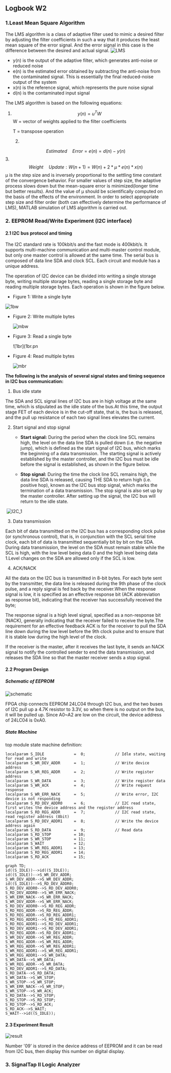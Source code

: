## Logbook W2

### 1.Least Mean Square Algorithm

The LMS algorithm is a class of adaptive filter used to mimic a desired filter by adjusting the filter coefficients in such a way that it produces the least mean square of the error signal. And the error signal in this case is the difference between the desired and actual signal. 
                                                            ![LMS](LMS.png)

- y(n) is the output of the adaptive filter, which generates anti-noise or reduced noise
- e(n) is the estimated error obtained by subtracting the anti-noise from the contaminated signal. This is essentially the final reduced-noise output of the system
- x(n) is the reference signal, which represents the pure noise signal
- d(n) is the contaminated input signal

The LMS algorithm is based on the following equations:

1. 
   $$
   y(n) = u^T W
   $$
   W = vector of weights applied to the filter coefficients

   T = transpose operation

   2.
$$
Estimated \quad Error = e(n) = d(n) - y(n)
$$
   3.
$$
Weight \quad Update: W(n + 1)=W(n)+2*μ*e(n)*x(n)
$$
μ is the step size and is inversely proportional to the settling time constant of the convergence behavior. For smaller values of step size, the adaptive process slows down but the mean-square error is minimized(longer time but better results). And the value of μ  should be scientifically computed on the basis of the effects of the environment. In order to select appropriate step size and filter order (both can effectively determine the performance of LMS), MATLAB simulation of LMS algorithm is carried out. 



### 2.  EEPROM Read/Write Experiment (I2C interface)

#### 2.1 I2C bus protocol and timing

The I2C standard rate is 100kbit/s and the fast mode is 400kbit/s. It supports multi-machine communication and multi-master control module, but only one master control is allowed at the same time. The serial bus is composed of data line SDA and clock SCL. Each circuit and module has a unique address.

 The operation of I2C device can be divided into writing a single storage byte, writing multiple storage bytes, reading a single storage byte and reading multiple storage bytes. Each operation is shown in the figure below.

- Figure 1: Write a single byte

![1bw](1bw.png)

- Figure 2: Write multiple bytes

  ![mbw](mbw.png)

- Figure 3: Read a single byte

  ![1br](1br.pn

- Figure 4: Read multiple bytes

  ![mbr](mbr.png)



**The following is the analysis of several signal states and timing sequence in I2C bus communication:**

1. Bus idle state

The SDA and SCL signal lines of I2C bus are in high voltage at the same time, which is stipulated as the idle state of the bus.At this time, the output stage FET of each device is in the cut-off state, that is, the bus is released, and the pull up resistance of each two signal lines elevates the current.

2. Start signal and stop signal

   - **Start signal:** During the period when the clock line SCL remains high, the level on the data line SDA is pulled down (i.e. the negative jump), which is defined as the start signal of I2C bus, which marks the beginning of a data transmission. The starting signal is actively established by the master controller, and the I2C bus must be idle before the signal is established, as shown in the figure below.

   - **Stop signal:** During the time the clock line SCL remains high, the data line SDA is released, causing THE SDA to return high (i.e. positive hop), known as the I2C bus stop signal, which marks the termination of a data transmission. The stop signal is also set up by the master controller. After setting up the signal, the I2C bus will return to the idle state.

​                                                            ![I2C_1](I2C_1.png)

3. Data  transmission

Each bit of data transmitted on the I2C bus has a corresponding clock pulse (or synchronous control), that is, in conjunction with the SCL serial time clock, each bit of data is transmitted sequentially bit by bit on the SDA. During data transmission, the level on the SDA must remain stable while the SCL is high, with the low level being data 0 and the high level being data 1.Level changes on the SDA are allowed only if the SCL is low.

4. ACK/NACK

All the data on the I2C bus is transmitted in 8-bit bytes. For each byte sent by the transmitter, the data line is released during the 9th phase of the clock pulse, and a reply signal is fed back by the receiver.When the response signal is low, it is specified as an effective response bit (ACK abbreviation as response bit), indicating that the receiver has successfully received the byte;

The response signal is a high level signal, specified as a non-response bit (NACK), generally indicating that the receiver failed to receive the byte.The requirement for an effective feedback ACK is for the receiver to pull the SDA line down during the low level before the 9th clock pulse and to ensure that it is stable low during the high level of the clock.

If the receiver is the master, after it receives the last byte, it sends an NACK signal to notify the controlled sender to end the data transmission, and releases the SDA line so that the master receiver sends a stop signal.

#### 2.2 Program Design

##### Schematic of EEPROM

![schematic](schematic.png)

FPGA chip connects EEPROM 24LC04 through I2C bus, and the two buses of I2C pull up a 4.7K resistor to 3.3V, so when there is no output on the bus, it will be pulled up. Since A0~A2 are low on the circuit, the device address of 24LC04 is 0xA0.

##### State Machine

top module state machine definition:

```
localparam S_IDLE             =  0;             // Idle state, waiting for read and write
localparam S_WR_DEV_ADDR      =  1;             // Write device address
localparam S_WR_REG_ADDR      =  2;             // Write register address 
localparam S_WR_DATA          =  3;             // Write register data
localparam S_WR_ACK           =  4;             // Write request response
localparam S_WR_ERR_NACK      =  5;             // Write error, I2C device is not responding
localparam S_RD_DEV_ADDR0     =  6;             // I2C read state, first writes the device address and the register address
localparam S_RD_REG_ADDR      =  7;             // I2C read state, read register address (8bit)
localparam S_RD_DEV_ADDR1     =  8;             // Write the device address again
localparam S_RD_DATA          =  9;             // Read data
localparam S_RD_STOP          = 10;  
localparam S_WR_STOP          = 11; 
localparam S_WAIT             = 12; 
localparam S_WR_REG_ADDR1     = 13; 
localparam S_RD_REG_ADDR1     = 14; 
localparam S_RD_ACK           = 15; 
```

```mermaid
graph TD;
id((S_IDLE))-->id((S_IDLE));
id((S_IDLE))-->S_WR_DEV_ADDR;
S_WR_DEV_ADDR-->S_WR_DEV_ADDR;
id((S_IDLE))-->S_RD_DEV_ADDR0;
S_RD_DEV_ADDR0-->S_RD_DEV_ADDR0;
S_RD_DEV_ADDR0-->S_WR_ERR_NACK;
S_WR_ERR_NACK-->S_WR_ERR_NACK;
S_WR_DEV_ADDR-->S_WR_ERR_NACK;
S_RD_DEV_ADDR0-->S_RD_REG_ADDR;
S_RD_REG_ADDR-->S_RD_REG_ADDR;
S_RD_REG_ADDR-->S_RD_REG_ADDR1;
S_RD_REG_ADDR1-->S_RD_REG_ADDR1;
S_RD_REG_ADDR1-->S_RD_DEV_ADDR1;
S_RD_DEV_ADDR1-->S_RD_DEV_ADDR1;
S_RD_REG_ADDR-->S_RD_DEV_ADDR1;
S_WR_DEV_ADDR-->S_WR_REG_ADDR;
S_WR_REG_ADDR-->S_WR_REG_ADDR;
S_WR_REG_ADDR-->S_WR_REG_ADDR1;
S_WR_REG_ADDR1-->S_WR_REG_ADDR1;
S_WR_REG_ADDR1-->S_WR_DATA;
S_WR_DATA-->S_WR_DATA;
S_WR_REG_ADDR-->S_WR_DATA;
S_RD_DEV_ADDR1-->S_RD_DATA;
S_RD_DATA-->S_RD_DATA;
S_WR_DATA-->S_WR_STOP;
S_WR_STOP-->S_WR_STOP;
S_WR_ERR_NACK-->S_WR_STOP;
S_WR_STOP-->S_WR_ACK;
S_RD_DATA-->S_RD_STOP;
S_RD_STOP-->S_RD_STOP;
S_RD_STOP-->S_RD_ACK;
S_RD_ACK-->S_WAIT;
S_WAIT-->id((S_IDLE));
```



#### 2.3 Experiment Result

![result](result.jpg)

Number '09' is stored in the device address of EEPROM and it can be read from I2C bus, then display this number on digital display.

### 3. SignalTap II Logic Analyzer